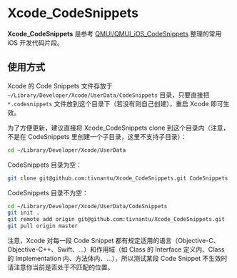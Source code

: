 # Xcode_CodeSnippets

**Xcode_CodeSnippets** 是参考 [QMUI/QMUI_iOS_CodeSnippets](https://github.com/QMUI/QMUI_iOS_CodeSnippets) 整理的常用 iOS 开发代码片段。

## 使用方式

Xcode 的 Code Snippets 文件存放于 `~/Library/Developer/Xcode/UserData/CodeSnippets` 目录，只要直接把 `*.codesnippets` 文件放到这个目录下（若没有则自己创建），重启 Xcode 即可生效。

为了方便更新，建议直接将 Xcode_CodeSnippets clone 到这个目录内（注意，不是在 CodeSnippets 里创建一个子目录，这里不支持子目录）：

```bash
cd ~/Library/Developer/Xcode/UserData
```

CodeSnippets 目录为空：

```bash
git clone git@github.com:tivnantu/Xcode_CodeSnippets.git CodeSnippets
```

CodeSnippets 目录不为空：

```bash
cd ~/Library/Developer/Xcode/UserData/CodeSnippets
git init .
git remote add origin git@github.com:tivnantu/Xcode_CodeSnippets.git
git pull origin master 
```

注意，Xcode 对每一段 Code Snippet 都有规定适用的语言（Objective-C、Objective-C++、Swift、...）和作用域（如 Class 的 Interface 定义内、Class 的 Implementation 内、方法体内、...），所以测试某段 Code Snippet 不生效时请注意你当前是否处于不匹配的位置。
